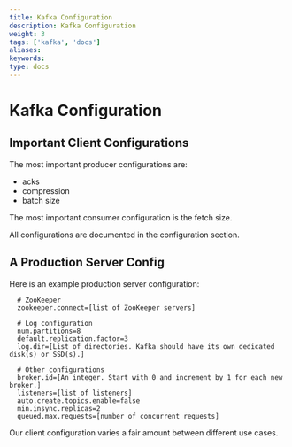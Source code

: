 ```yaml
---
title: Kafka Configuration
description: Kafka Configuration
weight: 3
tags: ['kafka', 'docs']
aliases: 
keywords: 
type: docs
---
```


# Kafka Configuration

## Important Client Configurations

The most important producer configurations are: 

  * acks
  * compression
  * batch size

The most important consumer configuration is the fetch size. 

All configurations are documented in the configuration section. 

## A Production Server Config

Here is an example production server configuration: 
    
    
      # ZooKeeper
      zookeeper.connect=[list of ZooKeeper servers]
    
      # Log configuration
      num.partitions=8
      default.replication.factor=3
      log.dir=[List of directories. Kafka should have its own dedicated disk(s) or SSD(s).]
    
      # Other configurations
      broker.id=[An integer. Start with 0 and increment by 1 for each new broker.]
      listeners=[list of listeners]
      auto.create.topics.enable=false
      min.insync.replicas=2
      queued.max.requests=[number of concurrent requests]
      

Our client configuration varies a fair amount between different use cases. 

